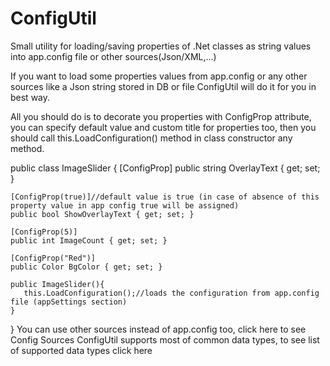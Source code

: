 # ConfigUtil
Small utility for loading/saving properties of .Net classes as string values into app.config file or other sources(Json/XML,...) 

If you want to load some properties values from app.config or any other sources like a Json string stored in DB or file ConfigUtil will do it for you in best way.

All you should do is to decorate you properties with ConfigProp attribute, you can specify default value and custom title for properties too, then you should call this.LoadConfiguration() method in class constructor any method.

public class ImageSlider
{
    [ConfigProp]
    public string OverlayText { get; set; }

    [ConfigProp(true)]//default value is true (in case of absence of this property value in app config true will be assigned)
    public bool ShowOverlayText { get; set; }

    [ConfigProp(5)]
    public int ImageCount { get; set; }

    [ConfigProp("Red")]
    public Color BgColor { get; set; }

    public ImageSlider(){
       this.LoadConfiguration();//loads the configuration from app.config file (appSettings section)
    }
}
You can use other sources instead of app.config too, click here to see Config Sources
ConfigUtil supports most of common data types, to see list of supported data types click here
